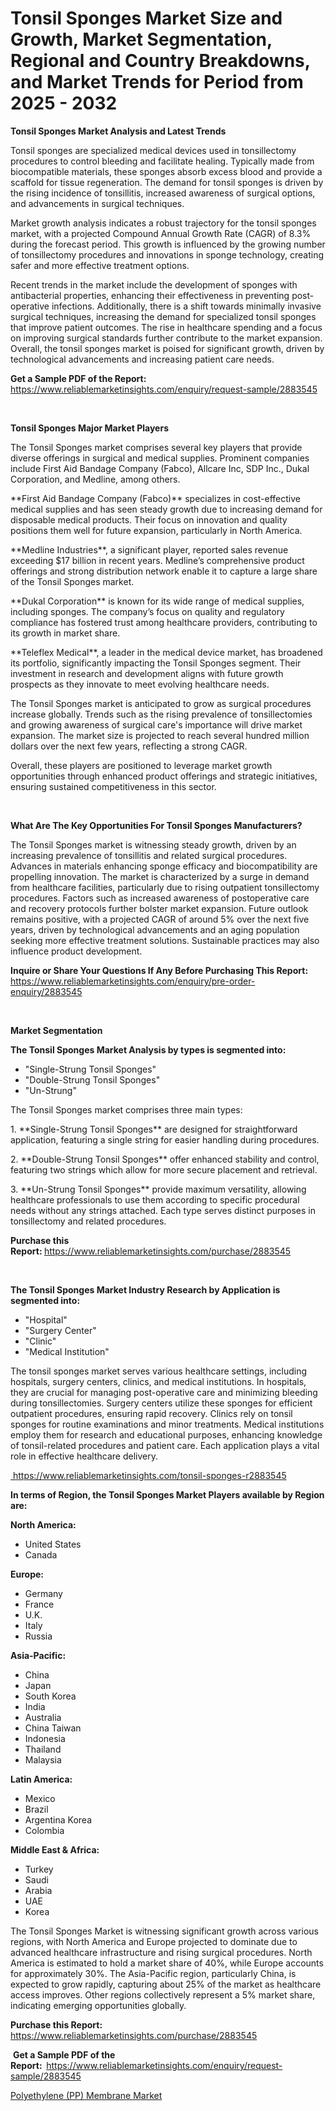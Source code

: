 <p><h1>Tonsil Sponges Market Size and Growth, Market Segmentation, Regional and Country Breakdowns, and Market Trends for Period from 2025 -  2032</h1></p><p><strong>Tonsil Sponges Market Analysis and Latest Trends</strong></p>
<p><p>Tonsil sponges are specialized medical devices used in tonsillectomy procedures to control bleeding and facilitate healing. Typically made from biocompatible materials, these sponges absorb excess blood and provide a scaffold for tissue regeneration. The demand for tonsil sponges is driven by the rising incidence of tonsillitis, increased awareness of surgical options, and advancements in surgical techniques. </p><p>Market growth analysis indicates a robust trajectory for the tonsil sponges market, with a projected Compound Annual Growth Rate (CAGR) of 8.3% during the forecast period. This growth is influenced by the growing number of tonsillectomy procedures and innovations in sponge technology, creating safer and more effective treatment options. </p><p>Recent trends in the market include the development of sponges with antibacterial properties, enhancing their effectiveness in preventing post-operative infections. Additionally, there is a shift towards minimally invasive surgical techniques, increasing the demand for specialized tonsil sponges that improve patient outcomes. The rise in healthcare spending and a focus on improving surgical standards further contribute to the market expansion. Overall, the tonsil sponges market is poised for significant growth, driven by technological advancements and increasing patient care needs.</p></p>
<p><strong>Get a Sample PDF of the Report:&nbsp;</strong> <a href="https://www.reliablemarketinsights.com/enquiry/request-sample/2883545?utm_campaign=2441&utm_medium=2&utm_source=Github&utm_content=ia&utm_term=13032025&utm_id=tonsil-sponges">https://www.reliablemarketinsights.com/enquiry/request-sample/2883545</a></p>
<p>&nbsp;</p>
<p><strong>Tonsil Sponges Major Market Players</strong></p>
<p><p>The Tonsil Sponges market comprises several key players that provide diverse offerings in surgical and medical supplies. Prominent companies include First Aid Bandage Company (Fabco), Allcare Inc, SDP Inc., Dukal Corporation, and Medline, among others.</p><p>**First Aid Bandage Company (Fabco)** specializes in cost-effective medical supplies and has seen steady growth due to increasing demand for disposable medical products. Their focus on innovation and quality positions them well for future expansion, particularly in North America.</p><p>**Medline Industries**, a significant player, reported sales revenue exceeding $17 billion in recent years. Medline’s comprehensive product offerings and strong distribution network enable it to capture a large share of the Tonsil Sponges market.</p><p>**Dukal Corporation** is known for its wide range of medical supplies, including sponges. The company’s focus on quality and regulatory compliance has fostered trust among healthcare providers, contributing to its growth in market share. </p><p>**Teleflex Medical**, a leader in the medical device market, has broadened its portfolio, significantly impacting the Tonsil Sponges segment. Their investment in research and development aligns with future growth prospects as they innovate to meet evolving healthcare needs.</p><p>The Tonsil Sponges market is anticipated to grow as surgical procedures increase globally. Trends such as the rising prevalence of tonsillectomies and growing awareness of surgical care's importance will drive market expansion. The market size is projected to reach several hundred million dollars over the next few years, reflecting a strong CAGR.</p><p>Overall, these players are positioned to leverage market growth opportunities through enhanced product offerings and strategic initiatives, ensuring sustained competitiveness in this sector.</p></p>
<p>&nbsp;</p>
<p><strong>What Are The Key Opportunities For Tonsil Sponges Manufacturers?</strong></p>
<p><p>The Tonsil Sponges market is witnessing steady growth, driven by an increasing prevalence of tonsillitis and related surgical procedures. Advances in materials enhancing sponge efficacy and biocompatibility are propelling innovation. The market is characterized by a surge in demand from healthcare facilities, particularly due to rising outpatient tonsillectomy procedures. Factors such as increased awareness of postoperative care and recovery protocols further bolster market expansion. Future outlook remains positive, with a projected CAGR of around 5% over the next five years, driven by technological advancements and an aging population seeking more effective treatment solutions. Sustainable practices may also influence product development.</p></p>
<p><strong>Inquire or Share Your Questions If Any Before Purchasing This Report:</strong> <a href="https://www.reliablemarketinsights.com/enquiry/pre-order-enquiry/2883545?utm_campaign=2441&utm_medium=2&utm_source=Github&utm_content=ia&utm_term=13032025&utm_id=tonsil-sponges">https://www.reliablemarketinsights.com/enquiry/pre-order-enquiry/2883545</a></p>
<p>&nbsp;</p>
<p><strong>Market Segmentation</strong></p>
<p><strong>The Tonsil Sponges Market Analysis by types is segmented into:</strong></p>
<p><ul><li>"Single-Strung Tonsil Sponges"</li><li>"Double-Strung Tonsil Sponges"</li><li>"Un-Strung"</li></ul></p>
<p><p>The Tonsil Sponges market comprises three main types: </p><p>1. **Single-Strung Tonsil Sponges** are designed for straightforward application, featuring a single string for easier handling during procedures. </p><p>2. **Double-Strung Tonsil Sponges** offer enhanced stability and control, featuring two strings which allow for more secure placement and retrieval. </p><p>3. **Un-Strung Tonsil Sponges** provide maximum versatility, allowing healthcare professionals to use them according to specific procedural needs without any strings attached. Each type serves distinct purposes in tonsillectomy and related procedures.</p></p>
<p><strong>Purchase this Report:&nbsp;</strong><a href="https://www.reliablemarketinsights.com/purchase/2883545?utm_campaign=2441&utm_medium=2&utm_source=Github&utm_content=ia&utm_term=13032025&utm_id=tonsil-sponges">https://www.reliablemarketinsights.com/purchase/2883545</a></p>
<p>&nbsp;</p>
<p><strong>The Tonsil Sponges Market Industry Research by Application is segmented into:</strong></p>
<p><ul><li>"Hospital"</li><li>"Surgery Center"</li><li>"Clinic"</li><li>"Medical Institution"</li></ul></p>
<p><p>The tonsil sponges market serves various healthcare settings, including hospitals, surgery centers, clinics, and medical institutions. In hospitals, they are crucial for managing post-operative care and minimizing bleeding during tonsillectomies. Surgery centers utilize these sponges for efficient outpatient procedures, ensuring rapid recovery. Clinics rely on tonsil sponges for routine examinations and minor treatments. Medical institutions employ them for research and educational purposes, enhancing knowledge of tonsil-related procedures and patient care. Each application plays a vital role in effective healthcare delivery.</p></p>
<p><a href="https://www.reliablemarketinsights.com/tonsil-sponges-r2883545?utm_campaign=2441&utm_medium=2&utm_source=Github&utm_content=ia&utm_term=13032025&utm_id=tonsil-sponges">&nbsp;https://www.reliablemarketinsights.com/tonsil-sponges-r2883545</a></p>
<p><strong>In terms of Region, the Tonsil Sponges Market Players available by Region are:</strong></p>
<p>
    <p> <strong> North America: </strong>
        <ul>
            <li>United States</li>
            <li>Canada</li>
        </ul>
        </p> 
    <p> <strong> Europe: </strong>
        <ul>
            <li>Germany</li>
            <li>France</li>
            <li>U.K.</li>
            <li>Italy</li>
            <li>Russia</li>
        </ul>
        </p> 
    <p> <strong> Asia-Pacific: </strong>
        <ul>
            <li>China</li>
            <li>Japan</li>
            <li>South Korea</li>
            <li>India</li>
            <li>Australia</li>
            <li>China Taiwan</li>
            <li>Indonesia</li>
            <li>Thailand</li>
            <li>Malaysia</li>
        </ul>
        </p> 
    <p> <strong> Latin America: </strong>
        <ul>
            <li>Mexico</li>
            <li>Brazil</li>
            <li>Argentina Korea</li>
            <li>Colombia</li>
        </ul>
        </p> 
    <p> <strong> Middle East & Africa: </strong>
        <ul>
            <li>Turkey</li>
            <li>Saudi</li>
            <li>Arabia</li>
            <li>UAE</li>
            <li>Korea</li>
        </ul>
    </p>
    </p>
<p><p>The Tonsil Sponges Market is witnessing significant growth across various regions, with North America and Europe projected to dominate due to advanced healthcare infrastructure and rising surgical procedures. North America is estimated to hold a market share of 40%, while Europe accounts for approximately 30%. The Asia-Pacific region, particularly China, is expected to grow rapidly, capturing about 25% of the market as healthcare access improves. Other regions collectively represent a 5% market share, indicating emerging opportunities globally.</p></p>
<p><strong>Purchase this Report: </strong><a href="https://www.reliablemarketinsights.com/purchase/2883545?utm_campaign=2441&utm_medium=2&utm_source=Github&utm_content=ia&utm_term=13032025&utm_id=tonsil-sponges">https://www.reliablemarketinsights.com/purchase/2883545</a></p>
<p>&nbsp;<strong>Get a Sample PDF of the Report:&nbsp;&nbsp;</strong><a href="https://www.reliablemarketinsights.com/enquiry/request-sample/2883545?utm_campaign=2441&utm_medium=2&utm_source=Github&utm_content=ia&utm_term=13032025&utm_id=tonsil-sponges">https://www.reliablemarketinsights.com/enquiry/request-sample/2883545</a></p>
<p><strong></strong></p>
<p><p><a href="https://github.com/ilonaenterline65/Market-Research-Report-List-1/blob/main/polyethylene-pp-membrane-market.md?utm_campaign=2441&utm_medium=2&utm_source=Github&utm_content=ia&utm_term=13032025&utm_id=tonsil-sponges">Polyethylene (PP) Membrane Market</a></p></p>